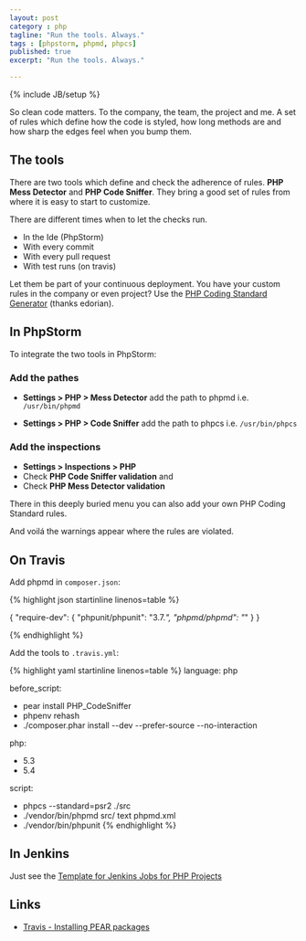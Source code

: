 ```yaml
---
layout: post
category : php
tagline: "Run the tools. Always."
tags : [phpstorm, phpmd, phpcs]
published: true
excerpt: "Run the tools. Always."

---
```

{% include JB/setup %}

So clean code matters. To the company, the team, the project and me. A set of rules which define how the code is styled, how long methods are and how sharp the edges feel when you bump them.

## The tools

There are two tools which define and check the adherence of rules. **PHP Mess Detector** and **PHP Code Sniffer**. They bring a good set of rules from where it is easy to start to customize.

There are different times when to let the checks run.

* In the Ide (PhpStorm)
* With every commit
* With every pull request
* With test runs (on travis)

Let them be part of your continuous deployment. You have your custom rules in the company or even project? Use the [PHP Coding Standard Generator](http://edorian.github.io/php-coding-standard-generator/#phpmd) (thanks edorian).

## In PhpStorm

To integrate the two tools in PhpStorm:

### Add the pathes

* **Settings > PHP > Mess Detector** add the path to phpmd i.e. `/usr/bin/phpmd`

* **Settings > PHP > Code Sniffer** add the path to phpcs i.e. `/usr/bin/phpcs`

### Add the inspections

* **Settings > Inspections > PHP**
* Check **PHP Code Sniffer validation** and
* Check **PHP Mess Detector validation**

There in this deeply buried menu you can also add your own PHP Coding Standard rules.

And voilá the warnings appear where the rules are violated.

## On Travis

Add phpmd in `composer.json`:

{% highlight json startinline linenos=table %}

{
  "require-dev": {
    "phpunit/phpunit": "3.7.*",
    "phpmd/phpmd": "*"
  }
}

{% endhighlight %}

Add the tools to `.travis.yml`:

{% highlight yaml startinline linenos=table %}
language: php

before_script:
  - pear install PHP_CodeSniffer
  - phpenv rehash
  - ./composer.phar install --dev --prefer-source --no-interaction

php:
  - 5.3
  - 5.4

script:
  - phpcs --standard=psr2 ./src
  - ./vendor/bin/phpmd src/ text phpmd.xml
  - ./vendor/bin/phpunit
{% endhighlight %}

## In Jenkins

Just see the [Template for Jenkins Jobs for PHP Projects](http://jenkins-php.org/)

## Links

* [Travis - Installing PEAR packages](http://about.travis-ci.org/docs/user/languages/php/#Installing-PEAR-packages)


